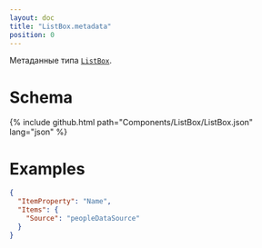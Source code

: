 ```yaml
---
layout: doc
title: "ListBox.metadata"
position: 0
---
```


Метаданные типа [`ListBox`](../).

# Schema

{% include github.html path="Components/ListBox/ListBox.json" lang="json" %}

# Examples

```json
{
  "ItemProperty": "Name",
  "Items": {
    "Source": "peopleDataSource"
  }
}
```

